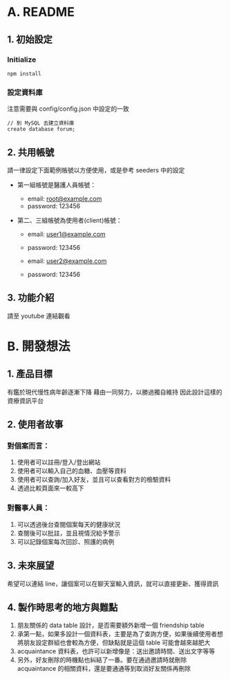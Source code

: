 # A. README

## 1. 初始設定
### Initialize
```
npm install
```

### 設定資料庫
注意需要與 config/config.json 中設定的一致
```
// 到 MySQL 去建立資料庫
create database forum;
```

## 2. 共用帳號
請一律設定下面範例帳號以方便使用，或是參考 seeders 中的設定
* 第一組帳號是醫護人員帳號：
  * email: root@example.com
  * password: 123456

* 第二、三組帳號為使用者(client)帳號：
  * email: user1@example.com
  * password: 123456

  * email: user2@example.com
  * password: 123456

## 3. 功能介紹
請至 youtube 連結觀看

# B. 開發想法

## 1. 產品目標
有鑑於現代慢性病年齡逐漸下降
藉由一同努力，以勝過獨自維持
因此設計這樣的資療資訊平台

## 2. 使用者故事

### 對個案而言：
1. 使用者可以註冊/登入/登出網站
2. 使用者可以輸入自己的血糖、血壓等資料
3. 使用者可以查詢/加入好友，並且可以查看對方的檢驗資料
4. 透過比較頁面來一較高下

### 對醫事人員：
1. 可以透過後台查閱個案每天的健康狀況
2. 查閱後可以批註，並且視情況給予警示
3. 可以記錄個案每次回診、照護的病例

## 3. 未來展望
希望可以連結 line，讓個案可以在聊天室輸入資訊，就可以直接更新、獲得資訊

## 4. 製作時思考的地方與難點
1. 朋友關係的 data table 設計，是否需要額外新增一個 friendship table
2. 承第一點，如果多設計一個資料表，主要是為了查詢方便，如果後續使用者想將朋友設定群組也會較為方便，但缺點就是這個 table 可能會越來越肥大
3. acquaintance 資料表，也許可以新增像是：送出邀請時間、送出文字等等
4. 另外，好友刪除的時機點也糾結了一番。要在通過邀請時就刪除 acquaintance 的相關資料，還是要通通等到取消好友關係再刪除
